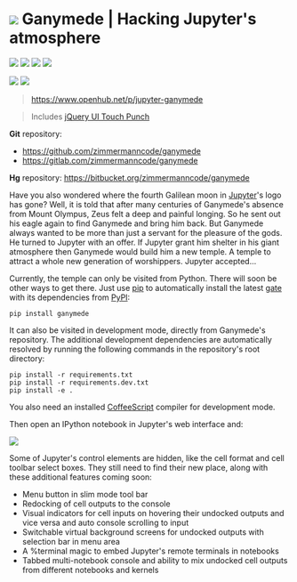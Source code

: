 
# ![](https://bitbucket.org/userzimmermann/ganymede/raw/default/ganymede/static/ganymede.svg) Ganymede | Hacking Jupyter's atmosphere

[![](http://www.gnu.org/graphics/gplv3-88x31.png)](
  https://gnu.org/licenses/lgpl.html)
[![](https://img.shields.io/pypi/pyversions/ganymede.svg)](
  https://python.org)
[![](https://img.shields.io/pypi/v/ganymede.svg)](
  https://pypi.python.org/pypi/ganymede)
[![](https://img.shields.io/pypi/dd/ganymede.svg)](
  https://pypi.python.org/pypi/ganymede)

[![](https://travis-ci.org/zimmermanncode/ganymede.svg)](
  https://travis-ci.org/zimmermanncode/ganymede)
[![](https://ci.appveyor.com/api/projects/status/49sp18ovmcpp9tmg?svg=true)](
  https://ci.appveyor.com/project/userzimmermann/ganymede)

> https://www.openhub.net/p/jupyter-ganymede

> Includes [jQuery UI Touch Punch](http://touchpunch.furf.com)

**Git** repository:

* https://github.com/zimmermanncode/ganymede
* https://gitlab.com/zimmermanncode/ganymede

**Hg** repository: https://bitbucket.org/zimmermanncode/ganymede

Have you also wondered where the fourth Galilean moon in [Jupyter](http://jupyter.org)'s logo has gone? Well, it is told that after many centuries of Ganymede's absence from Mount Olympus, Zeus felt a deep and painful longing. So he sent out his eagle again to find Ganymede and bring him back. But Ganymede always wanted to be more than just a servant for the pleasure of the gods. He turned to Jupyter with an offer. If Jupyter grant him shelter in his giant atmosphere then Ganymede would build him a new temple. A temple to attract a whole new generation of worshippers. Jupyter accepted...

Currently, the temple can only be visited from Python. There will soon be other ways to get there. Just use [pip](http://pip-installer.org) to automatically install the latest [gate](https://pypi.python.org/pypi/ganymede) with its dependencies from [PyPI](https://pypi.python.org):

    pip install ganymede

It can also be visited in development mode, directly from Ganymede's repository. The additional development dependencies are automatically resolved by running the following commands in the repository's root directory:

    pip install -r requirements.txt
    pip install -r requirements.dev.txt
    pip install -e .

You also need an installed [CoffeeScript](http://coffeescript.org) compiler for development mode.

Then open an IPython notebook in Jupyter's web interface and:


![](https://bitbucket.org/userzimmermann/ganymede/raw/default/ganymede/screenshot.png)

Some of Jupyter's control elements are hidden, like the cell format and cell toolbar select boxes. They still need to find their new place, along with these additional features coming soon:

* Menu button in slim mode tool bar
* Redocking of cell outputs to the console
* Visual indicators for cell inputs on hovering their undocked outputs and vice versa and auto console scrolling to input
* Switchable virtual background screens for undocked outputs with selection bar in menu area
* A %terminal magic to embed Jupyter's remote terminals in notebooks
* Tabbed multi-notebook console and ability to mix undocked cell outputs from different notebooks and kernels

